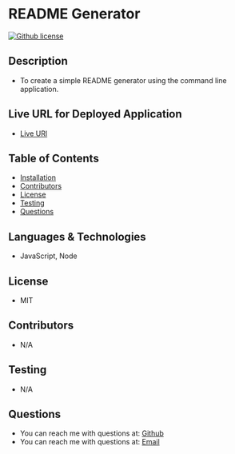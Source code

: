 # README Generator
[![Github license](https://img.shields.io/badge/license-MIT-blue.svg)](https://opensource.org/licenses/MIT)
## Description
-  To create a simple README generator using the command line application.
## Live URL for Deployed Application
-  [Live URl](https://https://dawnie2021.github.io/Portfolio/)
##  Table of Contents
* [Installation](#installation)
* [Contributors](#contributors)
* [License](#license)
* [Testing](#testing)
* [Questions](#questions)
## Languages & Technologies
-  JavaScript, Node
##  License
-  MIT
## Contributors
-  N/A
## Testing
-  N/A  
##  Questions
-  You can reach me with questions at: [Github](https://github.com/dawnie2021)
-  You can reach me with questions at: [Email](Dawnnguyen2021@gmail.com)
